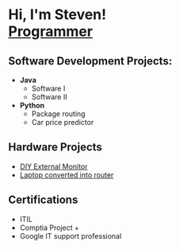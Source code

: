 <h1>Hi, I'm Steven! <br/><a href="https://github.com/svolovar">Programmer</a> </h1>

<h2>Software Development Projects:</h2>

- <b>Java</b>
  - Software I
  - Software II
- <b>Python</b>
  - Package routing
  - Car price predictor

<h2>Hardware Projects</h2>

- [DIY External Monitor](https://github.com/svolovar/DIY-Monitor)
- [Laptop converted into router](https://github.com/svolovar/laptop-router)

<h2>Certifications</h2>

- ITIL
- Comptia Project +
- Google IT support professional


<!--
**joshmadakor1/joshmadakor1** is a ✨ _special_ ✨ repository because its `README.md` (this file) appears on your GitHub profile.

Here are some ideas to get you started:

- 🔭 I’m currently working on ...
- 🌱 I’m currently learning ...
- 👯 I’m looking to collaborate on ...
- 🤔 I’m looking for help with ...
- 💬 Ask me about ...
- 📫 How to reach me: ...
- 😄 Pronouns: ...
- ⚡ Fun fact: ...
-->
